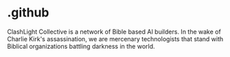 # .github
ClashLight Collective is a network of Bible based AI builders. In the wake of Charlie Kirk's assassination, we are mercenary technologists that stand with Biblical organizations battling darkness in the world. 
